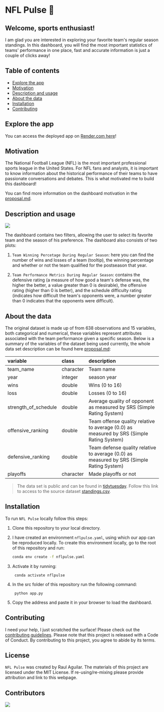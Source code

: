# NFL Pulse  🏈

## Welcome, sports enthusiast! 

I am glad you are interested in exploring your favorite team's regular season standings. In this dashboard, you will find the most important statistics of teams' performance in one place, fast and accurate information is just a couple of clicks away!

## Table of contents

- [Explore the app](#explore-the-app)
- [Motivation](#motivation)
- [Description and usage](#description-and-usage)
- [About the data](#about-the-data)
- [Installation](#installation)
- [Contributing](#contributing)

## Explore the app

You can access the deployed app on [Render.com here](https://nflpulse.onrender.com/)!

## Motivation

The National Football League (NFL) is the most important professional sports league in the United States. For NFL fans and analysts, it is important to know information about the historical performance of their teams to have passionate conversations and debates. This is what motivated me to build this dashboard!

You can find more information on the dashboard motivation in the [proposal.md](https://github.com/AguilarRaul/PulseNFL/tree/main/reports/proposal.md).

## Description and usage

![](img/NFL_Pulse.gif)

The dashboard contains two filters, allowing the user to select its favorite team and the season of his preference. The dashboard also consists of two plots:

1. `Team Winning Percetage During Regular Season`: here you can find the number of wins and losses of a team (tooltip), the winning percentage and whether or not the team qualified for the postseason that year.

2. `Team Performance Metrics During Regular Season`: contains the defensive rating (a measure of how good a team's defense was, the higher the better, a value greater than 0 is desirable), the offensive rating (higher than 0 is better), and the schedule difficulty rating (indicates how difficult the team's opponents were, a number greater than 0 indicates that the opponents were difficult).

## About the data

The original dataset is made up of from 638 observations and 15 variables, both categorical and numerical, these variables represent attributes associated with the team performance given a specific season. Below is a summary of the variables of the dataset being used currently, the whole data set description can be found here [proposal.md](https://github.com/AguilarRaul/PulseNFL/tree/main/reports/proposal.md):

|variable             |class     |description |
|:--------------------|:---------|:-----------|
|team_name            |character | Team name|
|year                 |integer   | season year |
|wins                 |double    | Wins (0 to 16)|
|loss                 |double    | Losses (0 to 16) |
|strength_of_schedule |double    | Average quality of opponent as measured by SRS (Simple Rating System) |
|offensive_ranking    |double    | Team offense quality relative to average (0.0) as measured by SRS (Simple Rating System)|
|defensive_ranking    |double    | Team defense quality relative to average (0.0) as measured by SRS (Simple Rating System) |
|playoffs             |character | Made playoffs or not |

> The data set is public and can be found in [tidytuesday](https://github.com/rfordatascience/tidytuesday). Follow this link to access to the source dataset [standings.csv](https://raw.githubusercontent.com/rfordatascience/tidytuesday/master/data/2020/2020-02-04/standings.csv).

## Installation

To run `NFL Pulse` locally follow this steps:

1. Clone this repository to your local directory.

2. I have created an environment `nflpulse.yaml`, using which our app can be reproduced locally. To create this environment locally, go to the root of this repository and run:

    ``` bash
    conda env create -f nflpulse.yaml
    ```

3. Activate it by running:

        conda activate nflpulse

4. In the src folder of this repository run the following command:

        python app.py

5. Copy the address and paste it in your browser to load the dashboard.

## Contributing

I need your help, I just scratched the surface! Please check out the [contributing guidelines](https://github.com/AguilarRaul/PulseNFL/blob/main/CONTRIBUTING.md). Please note that this project is released with a Code of Conduct. By contributing to this project, you agree to abide by its terms.

## License

`NFL Pulse` was created by Raul Aguilar. The materials of this project are licensed under the MIT License. If re-using/re-mixing please provide attribution and link to this webpage.

## Contributors

<a href="https://github.com/AguilarRaul/PulseNFL/graphs/contributors">
  <img src="https://contrib.rocks/image?repo=AguilarRaul/PulseNFL" />
</a>

